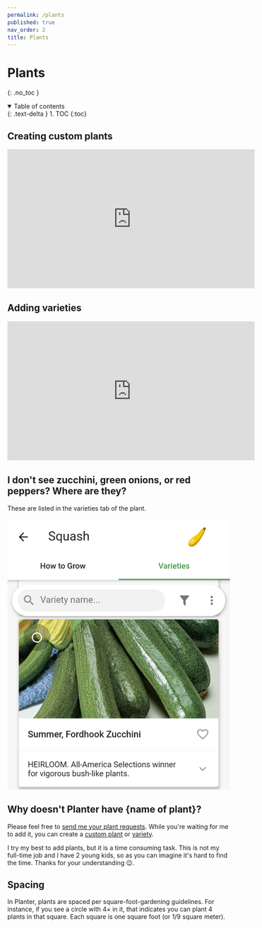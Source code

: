 ```yaml
---
permalink: /plants
published: true
nav_order: 2
title: Plants
---
```


# Plants
{: .no_toc }

<details open markdown="block">
  <summary>
    Table of contents
  </summary>
  {: .text-delta }
1. TOC
{:toc}
</details>

## Creating custom plants
<iframe width="560" height="315" src="https://www.youtube-nocookie.com/embed/A-6cZsS_s_I" title="YouTube video player" frameborder="0" allow="accelerometer; autoplay; clipboard-write; encrypted-media; gyroscope; picture-in-picture" allowfullscreen></iframe>

## Adding varieties
<iframe width="560" height="315" src="https://www.youtube-nocookie.com/embed/DfDtJSIL0dg" title="YouTube video player" frameborder="0" allow="accelerometer; autoplay; clipboard-write; encrypted-media; gyroscope; picture-in-picture" allowfullscreen></iframe>

## I don't see zucchini, green onions, or red peppers? Where are they?
These are listed in the varieties tab of the plant.

<img src="../images/variety.webp" max-width="100%">

## Why doesn't Planter have {name of plant}?

Please feel free to <a target="_blank" href="https://mailhide.io/e/IIRlz">send me your plant requests</a>. While you're waiting for me to add it, you can create a [custom plant](https://youtu.be/ox65gthSCDM) or [variety](https://youtu.be/r_NDs-RGTuU).

I try my best to add plants, but it is a time consuming task. This is not my full-time job and I have 2 young kids, so as you can imagine it's hard to find the time. Thanks for your understanding 😉. 

## Spacing

In Planter, plants are spaced per square-foot-gardening guidelines. For instance, if you see a circle with 4× in it, that indicates you can plant 4 plants in that square. Each square is one square foot (or 1/9 square meter).